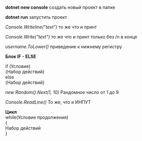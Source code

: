 __dotnet new console__ создать новый проект в папке


__dotnet run__ запустить проект


_Console.Writeline("text")_ то же что и принт 


_Console.Write("text")_ то же что и принт только без /n в конце


_username.ToLower()_ приведение к нижнему регистру

__Блок IF - ELSE__
<br>

if (Условие)
<br>
{Набор действий}
<br>
else
<br>
{Набор действий}        


_new Random().Next(1, 10)_ Рандомное число от 1 до 9

_Console.ReadLine()_ То же, что и ИНПУТ

__Цикл__
<br>
while(Условие продолжения)
<br>
{
<br>
    Набор действий <br>
}

